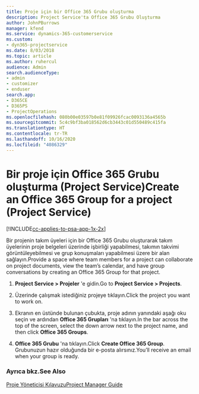 ```yaml
---
title: Proje için bir Office 365 Grubu oluşturma
description: Project Service'ta Office 365 Grubu Oluşturma
author: JohnPBurrows
manager: kfend
ms.service: dynamics-365-customerservice
ms.custom:
- dyn365-projectservice
ms.date: 8/03/2018
ms.topic: article
ms.author: ruhercul
audience: Admin
search.audienceType:
- admin
- customizer
- enduser
search.app:
- D365CE
- D365PS
- ProjectOperations
ms.openlocfilehash: 080b00e03597b0e81f09926fcac0093136a4565b
ms.sourcegitcommit: 5c4c9bf3ba018562d6cb3443c01d550489c415fa
ms.translationtype: HT
ms.contentlocale: tr-TR
ms.lasthandoff: 10/16/2020
ms.locfileid: "4086329"
---
```

# <a name="create-an-office-365-group-for-a-project-project-service"></a><span data-ttu-id="32d8a-103">Bir proje için Office 365 Grubu oluşturma (Project Service)</span><span class="sxs-lookup"><span data-stu-id="32d8a-103">Create an Office 365 Group for a project (Project Service)</span></span>

[!INCLUDE[cc-applies-to-psa-app-1x-2x](../includes/cc-applies-to-psa-app-1x-2x.md)]

<span data-ttu-id="32d8a-104">Bir projenin takım üyeleri için bir Office 365 Grubu oluşturarak takım üyelerinin proje belgeleri üzerinde işbirliği yapabilmesi, takımın takvimi görüntüleyebilmesi ve grup konuşmaları yapabilmesi üzere bir alan sağlayın.</span><span class="sxs-lookup"><span data-stu-id="32d8a-104">Provide a space where team members for a project can collaborate on project documents, view the team’s calendar, and have group conversations by creating an Office 365 Group for that project.</span></span>  
  
1.  <span data-ttu-id="32d8a-105">**Project Service > Projeler** 'e gidin.</span><span class="sxs-lookup"><span data-stu-id="32d8a-105">Go to **Project Service > Projects**.</span></span>  
  
2.  <span data-ttu-id="32d8a-106">Üzerinde çalışmak istediğiniz projeye tıklayın.</span><span class="sxs-lookup"><span data-stu-id="32d8a-106">Click the project you want to work on.</span></span>  
  
3.  <span data-ttu-id="32d8a-107">Ekranın en üstünde bulunan çubukta, proje adının yanındaki aşağı oku seçin ve ardından **Office 365 Grupları** 'na tıklayın.</span><span class="sxs-lookup"><span data-stu-id="32d8a-107">In the bar across the top of the screen, select the down arrow next to the project name, and then click **Office 365 Groups**.</span></span>  
  
4.  <span data-ttu-id="32d8a-108">**Office 365 Grubu** 'na tıklayın.</span><span class="sxs-lookup"><span data-stu-id="32d8a-108">Click **Create Office 365 Group**.</span></span> <span data-ttu-id="32d8a-109">Grubunuzun hazır olduğunda bir e-posta alırsınız.</span><span class="sxs-lookup"><span data-stu-id="32d8a-109">You’ll receive an email when your group is ready.</span></span>  
  
### <a name="see-also"></a><span data-ttu-id="32d8a-110">Ayrıca bkz.</span><span class="sxs-lookup"><span data-stu-id="32d8a-110">See Also</span></span>  
 [<span data-ttu-id="32d8a-111">Proje Yöneticisi Kılavuzu</span><span class="sxs-lookup"><span data-stu-id="32d8a-111">Project Manager Guide</span></span>](../psa/project-manager-guide.md)
